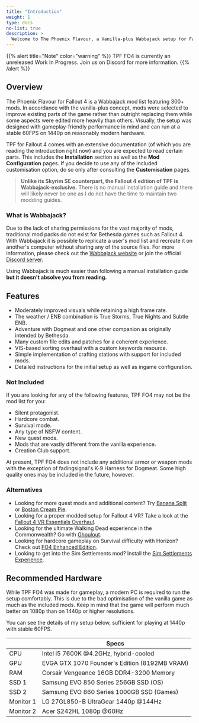 ```yaml
---
title: "Introduction"
weight: 1
type: docs
no-list: true
description: >
  Welcome to The Phoenix Flavour, a Vanilla-plus Wabbajack setup for Fallout 4.
---
```



{{% alert title="Note" color="warning" %}}
TPF FO4 is currently an unreleased Work In Progress. Join us on Discord for more information.
{{% /alert %}}

## Overview

The Phoenix Flavour for Fallout 4 is a Wabbajack mod list featuring 300+ mods. In accordance with the vanilla-plus concept, mods were selected to improve existing parts of the game rather than outright replacing them while some aspects were edited more heavily than others. Visually, the setup was designed with gameplay-friendly performance in mind and can run at a stable 60FPS on 1440p on reasonably modern hardware.

TPF for Fallout 4 comes with an extensive documentation (of which you are reading the introduction right now) and you are expected to read certain parts. This includes the **Installation** section as well as the **Mod Configuration** pages. If you decide to use any of the included customisation option, do so only after consulting the **Customisation** pages.

> **Unlike its Skyrim SE counterpart, the Fallout 4 edition of TPF is Wabbajack-exclusive.** There is no manual installation guide and there will likely never be one as I do not have the time to maintain two modding guides.

### What is Wabbajack?

Due to the lack of sharing permissions for the vast majority of mods, traditional mod packs do not exist for Bethesda games such as Fallout 4. With Wabbajack it is possible to replicate a user's mod list and recreate it on another's computer without sharing any of the source files. For more information, please check out the [Wabbajack website](https://www.wabbajack.org/) or join the official [Discord server](https://discord.com/invite/wabbajack).

Using Wabbajack is much easier than following a manual installation guide **but it doesn't absolve you from reading.**

## Features

-  Moderately improved visuals while retaining a high frame rate.
-  The weather / ENB combination is True Storms, True Nights and Subtle ENB.
-  Adventure with Dogmeat and one other companion as originally intended by Bethesda.
-  Many custom file edits and patches for a coherent experience.
-  VIS-based sorting overhaul with a custom keywords resource.
-  Simple implementation of crafting stations with support for included mods.
-  Detailed instructions for the initial setup as well as ingame configuration.

### Not Included

If you are looking for any of the following features, TPF FO4 may not be the mod list for you:

- Silent protagonist.
- Hardcore combat.
- Survival mode.
- Any type of NSFW content.
- New quest mods.
- Mods that are vastly different from the vanilla experience.
- Creation Club support.

At present, TPF FO4 does not include any additional armor or weapon mods with the exception of fadingsignal's K-9 Harness for Dogmeat. Some high quality ones may be included in the future, however.

### Alternatives

- Looking for more quest mods and additional content? Try [Banana Split](https://www.wabbajack.org/modlists/gallery/banana_split) or [Boston Cream Pie](https://www.wabbajack.org/modlists/gallery/boston_cream_pie).
- Looking for a proper modded setup for Fallout 4 VR? Take a look at the [Fallout 4 VR Essentials Overhaul](https://www.wabbajack.org/#/modlists/info?machineURL=fo4vre).
- Looking for the ultimate Walking Dead experience in the Commonwealth? Go with [Ghoulout](https://www.wabbajack.org/#/modlists/info?machineURL=ghoulout).
- Looking for hardcore gameplay on Survival difficulty with Horizon? Check out [FO4 Enhanced Edition](https://www.wabbajack.org/modlists/gallery/fallout_4_enhanced_edition).
- Looking to get into the Sim Settlements mod? Install the [Sim Settlements Experience](https://www.wabbajack.org/modlists/gallery/ssem).

## Recommended Hardware

While TPF FO4 was made for gameplay, a modern PC is required to run the setup comfortably. This is due to the bad optimisation of the vanilla game as much as the included mods. Keep in mind that the game will perform much better on 1080p than on 1440p or higher resolutions.

You can see the details of my setup below, sufficient for playing at 1440p with stable 60FPS.

|           | Specs                                         |
| --------- | --------------------------------------------- |
| CPU       | Intel i5 7600K @4.2GHz, hybrid-cooled         |
| GPU       | EVGA GTX 1070 Founder's Edition (8192MB VRAM) |
| RAM       | Corsair Vengeance 16GB DDR4-3200 Memory       |
| SSD 1     | Samsung EVO 850 Series 256GB SSD (OS)         |
| SSD 2     | Samsung EVO 860 Series 1000GB SSD (Games)     |
| Monitor 1 | LG 27GL850-B UltraGear 1440p @144Hz           |
| Monitor 2 | Acer S242HL 1080p @60Hz                       |